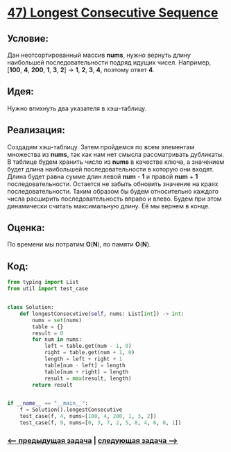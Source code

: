 # [**47) Longest Consecutive Sequence**](https://leetcode.com/problems/longest-consecutive-sequence/description/)

## **Условие:**

Дан неотсортированный массив **nums**, нужно вернуть длину наибольшей последовательности подряд идущих чисел. Например, [**100**, **4**, **200**, **1**, **3**, **2**] -> **1**, **2**, **3**, **4**, поэтому ответ **4**.

## **Идея:**

Нужно впихнуть два указателя в хэш-таблицу.

## **Реализация:**

Создадим хэш-таблицу. Затем пройдемся по всем элементам множества из **nums**, так как нам нет смысла рассматривать дубликаты. В таблице будем хранить число из **nums** в качестве ключа, а значением будет длина наибольшей последовательности в которую они входят. Длина будет равна сумме длин левой **num** - **1** и правой **num** + **1** последовательности. Остается не забыть обновить значение на краях последовательности. Таким образом бы будем относительно каждого числа расширить последовательность вправо и влево. Будем при этом динамически считать максимальную длину. Её мы вернем в конце.



## **Оценка:**

По времени мы потратим **O**(**N**), по памяти **O**(**N**).

## Код:
```python
from typing import List
from util import test_case


class Solution:
    def longestConsecutive(self, nums: List[int]) -> int:
        nums = set(nums)
        table = {}
        result = 0
        for num in nums:
            left = table.get(num - 1, 0)
            right = table.get(num + 1, 0)
            length = left + right + 1
            table[num - left] = length
            table[num + right] = length
            result = max(result, length)
        return result


if __name__ == "__main__":
    f = Solution().longestConsecutive
    test_case(f, 4, nums=[100, 4, 200, 1, 3, 2])
    test_case(f, 9, nums=[0, 3, 7, 2, 5, 8, 4, 6, 0, 1])

```

### [<-- предыдущая задача](https://github.com/TAskMAster339/PythonAlgorithms/tree/main/46.Contains%20Duplicate%20II) | [следующая задача -->](https://github.com/TAskMAster339/PythonAlgorithms/tree/main/48.Summary%20Ranges)
